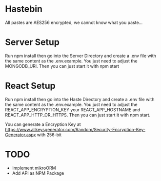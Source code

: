 # Hastebin

All pastes are AES256 encrypted, we cannot know what you paste...

# Server Setup

Run npm install then go into the Server Directory and create a .env file with the same content as the .env.example. You just need to adjust the MONGODB_URI.
Then you can just start it with npm start

# React Setup

Run npm install then go into the Haste Directory and create a .env file with the same content as the .env.example. You just need to adjust the REACT_APP_ENCRYPTION_KEY your REACT_APP_HOSTNAME and REACT_APP_HTTP_OR_HTTPS.
Then you can just start it with npm start.

You can generate a Encryption Key at https://www.allkeysgenerator.com/Random/Security-Encryption-Key-Generator.aspx with 256-bit

# TODO

- Implement mikroORM
- Add API as NPM Package
